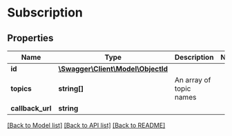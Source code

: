 # Subscription

## Properties
Name | Type | Description | Notes
------------ | ------------- | ------------- | -------------
**id** | [**\Swagger\Client\Model\ObjectId**](ObjectId.md) |  | 
**topics** | **string[]** | An array of topic names | 
**callback_url** | **string** |  | 

[[Back to Model list]](../README.md#documentation-for-models) [[Back to API list]](../README.md#documentation-for-api-endpoints) [[Back to README]](../README.md)


